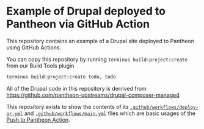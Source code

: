 # Example of Drupal deployed to Pantheon via GitHub Action

This repository contains an example of a Drupal site deployed to Pantheon using GitHub Actions.

You can copy this repository by running `terminus build:project:create` from our Build Tools plugin
```bash
terminus build:project:create todo, todo
```

All of the Drupal code in this repository is derrived from https://github.com/pantheon-upstreams/drupal-composer-managed

This repository exists to show the contents of its [`.github/workflows/deploy-pr.yml`](.github/workflows/deploy-pr.yml) and [`.github/workflows/main.yml`](.github/workflows/deploy-main.yml) files which are basic usages of the [Push to Pantheon Action](https://github.com/pantheon-systems/push-to-pantheon).
